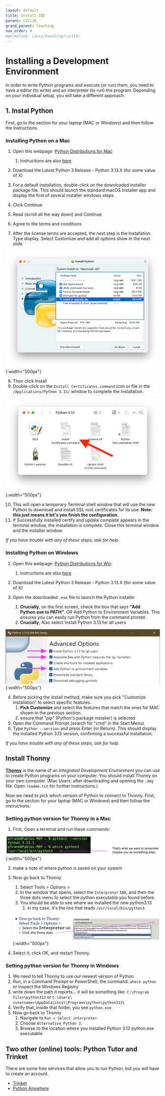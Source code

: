 ```yaml
---
layout: default
title: Install-IDE
parent: CSC110
grand_parent: Teaching
nav_order: 4
#permalink: /docs/teaching/csc110/
---  
```


<!-- 
Setting up Pytest in VSCode
https://code.visualstudio.com/docs/python/testing
 -->

# Installing a Development Environment

In order to write Python programs and execute (or run) them, you need to have a editor (to write) and an interpreter (to run) the program. Depending on your individual setup, you will take a different approach.


<!-- 
## Option A: I'm using a Laptop (or Desktop)

### 0. Download Starter Files

Download `first.py` from [Moodle](add link later) and save it locally on your computer. Consider putting it in a folder called `CSC110`...maybe even in a sub-folder called `class-demos`.

### 1. What is your processor?
Take note of whether your processor is ARM or x64.

_On an Apple Machine:_
Click on the `Apple` icon in the upper left corner of your screen, this menu should drop down, click on `About This Mac`. If next to Processor, it says M1/M2/M3, M1/M2/M3 Pro, M1/M2/M3 Max, or M1/M2 Ultra, you have an ARM-based Mac. If it says Intel, you have an x64.

_On a Windows Machine:_
On Windows 11, open Settings by pressing the key combination – Win + I. Click System on the left side and tap on About. Under the Device specifications section and locate System type to find what bit your computer is. If the screen says 64-bit operating system, x64-based processor, Windows 11 is 64-bit. If you see 64-bit operating system, ARM-based processor, it means the system type is ARM64.

### 2. Instal Visual Studio Code

Instal Visual Studio Code (VS Code): Go to [https://code.visualstudio.com](https://code.visualstudio.com) and click the blue download button.
Follow the installation instructions.

_If it doesn't work then go to [https://code.visualstudio.com/download](https://code.visualstudio.com/download), select the appropriate download. 
Make sure you click the correct version, based on your operating system (Windows/Mac) and chip (x64/ARM). Ask if you don't understand._



 -->
## 1. Instal Python

First, go to the section for your laptop (MAC or Windows) and then follow the instructions.

### Installing Python on a Mac

  1. Open this webpage: [Python Distributions for Mac](https://www.python.org/downloads/macos/)

     1. Instructions are also [here](https://docs.python.org/3/using/mac.html)
  2. Download the Latest Python 3 Release - Python 3.13.X (for some value of X)
  3. For a default installation, double-click on the downloaded installer package file. This should launch the standard macOS Installer app and display the first of several installer windows steps.
  4. Click Continue
  5. Read (scroll all the way down) and Continue
  6. Agree to the terms and conditions
  7. After the license terms are accepted, the next step is the Installation Type display. Select Customize and add all options show in the next slide

  ![custom Python install](../../../assets/images/csc110/mac_installer_05_custom_install.png){:width="500px"}

  8. Then click Install
  9. Double-click on the `Install Certificates.command` icon or file in the `/Applications/Python 3.13/` window to complete the installation.

  ![custom Python applications](../../../assets/images/csc110/mac_installer_07_applications.png){:width="500px"}


  10. This will open a temporary Terminal shell window that will use the new Python to download and install SSL root certificates for its use. **Note: this just means it let's you finish the configuration.**
  11. If Successfully installed certify and update complete appears in the terminal window, the installation is complete. Close this terminal window and the installer window.

_If you have trouble with any of these steps, ask for help._



### Installing Python on Windows

  1. Open this webpage: [Python Distributions for Win](https://www.python.org/downloads/windows/)

     1. Instructions are also [here](https://docs.python.org/3/using/windows.html)
  2. Download the Latest Python 3 Release - Python 3.13.X (for some value of X)
  3. Open the downloaded `.exe` file to launch the Python installer
     1. **Crucially**, on the first screen, check the box that says **"Add Python.exe to PATH"**.  OR Add Python to Environment Variables. This ensures you can easily run Python from the command prompt.
     2. **Crucially**, Also select Install Python 3.13 for all users

  ![custom Python applications](../../../assets/images/csc110/win_installer_05_custom_install.png){:width="500px"}

  4. Before picking the install method, make sure you pick "Customize installation" to select specific features.
     1. **Pick Customize** and select the features that match the ones for MAC shown in the previous section.
     2. ensure that "pip" (Python's package installer) is selected
  5. Open the Command Prompt (search for "cmd" in the Start Menu).
  6. Type `Python --version` and press Enter (or Return). This should display the installed Python 3.13 version, confirming a successful installation.

_If you have trouble with any of these steps, ask for help._


<!-- 
### 4. Remove automatic suggestions (they are annoying)

1. Open the settings by pressing the following combination: On Mac: press the command button and then the comma (CMD + ",")  or (⌘,). On Windows: press Control and comma (Ctrl + ",")
2. On the search bar, write: *Editor:Suggest*
3. On the resulting list of matches, one has the name *Editor: Quick Suggestions*. Under it, there is a link to *Editor: Suggest On Trigger Characters*. Select that link.
4. On the resulting page, you will see a series of selected options that start with *Editor:Suggest:*. There are many of them... please unselect them all. 




<br>

---

<br>

## Option B: I'm using a Chromebook or IPad Pro.

We recommend that you use Visual Studio Code for Education: [https://vscodeedu.com/](https://vscodeedu.com/).

1. Open a browser to [https://vscodeedu.com/](https://vscodeedu.com/).
2. Sign in with a Microsoft account. If you do not have one, create an account with your personal email (gmail/hotmail). If you want to used your Smith email and credentials, you will need to sign up for [Office 365 Education](https://www.microsoft.com/en-us/education/products/office).
3. Click `My Work` -> `My Projects` -> `New project`. Give your project a name (e.g., CSC110) then click `Create Project`.
4. A new project will be created, and you will be given a main.py file. From here you can drag files into the browser and they will be added to your project. 

<br>

---

<br>


##  Backup for Option A - Conda or Thonny

### Anaconda - If your couldn't get Python to install.

Download and Install Anaconda.

1. Visit the Anaconda Website at:  [https://www.anaconda.com/products/individual](https://www.anaconda.com/products/individual)
2. Select the download option for your operating system (Windows, macOS, or Linux). 
3. Click the `Download` button to start the download of the Anaconda installer.
4. Follow these instructions on-screen instructions: [Windows](https://docs.anaconda.com/free/anaconda/install/windows/) or [Apple](https://docs.anaconda.com/free/anaconda/install/mac-os/)

Once Anaconda (or “conda” for short) has installed follow these steps to finish setup and use anaconda: Find and launch the Anaconda Navigator application. 

Install Visual Studio Code (see above) and then ask for help.

 -->




## Install Thonny

[**Thonny**](https://thonny.org) is the name of an _Integrated Development Environment_ you can use to create Python programs on your computer. You should install Thonny on your own computer. (Mac Users: after downloading and opening the `.dmg` file. Open `readme.txt` for further instructions.)


Now we need to pick which version of Python to connect to Thonny. First, go to the section for your laptop (MAC or Windows) and then follow the instructions.


### Setting python version for Thonny in a Mac

  1. First, Open a terminal and run these commands:

  ![Setup Python in Thonny](../../../assets/images/csc110/find_python.png){:width="500px"}

  2. make a note of where python is saved on your system
  3. Now go back to Thonny
     1. Select Tools > Options > 
     2. In the window that opens, select the `Interpreter` tab, and then the three dots menu to select the python executable you found before.
     3. You should be able to see where we installed the new python3.13
        1. in my case, it's the line that reads `/usr/local/bin/python3`

     ![Setup Python in Thonny](../../../assets/images/csc110/select_python_thonny.png){:width="500px"}
  4. Select it, click OK, and restart Thonny.


### Setting python version for Thonny in Windows

  1. We need to tell Thonny to use our newest version of Python 
  2. Run, in a Command Prompt or PowerShell, the command:
  `where python`
  or inspect the Windows Registry
  3. write down the path it reports… it will be something like:
  `C:\Program Files\python313` or
  `C:\Users\<username>\AppData\Local\Programs\python\python313\`
  4. Verify that, inside that folder, you see `python.exe`
  5. Now go back to Thonny
     1. Navigate to `Run > Select interpreter`.
     2. Choose `Alternative Python 3`.
     3. Browse to the location where you installed Python 3.13 python.exe executable.


<!-- 
Here's a quick overview of how to use Thonny to program in Python. There are two distinct ways of typing in Python statements:

1. You can use the _shell_, where each line you type is
interpreted by Python as soon as you hit `return`. 
2. You can also use the _editor_, which allows you to write a
collection of statements (a program), save the collection in a file, and then
have Python execute the contents of the program. 
 -->


## Two other (online) tools: Python Tutor and Trinket

There are some free services that allow you to run Python, but you will have to create an account.

* [Trinket](https://trinket.io/) 
* [Python Anywhere](https://www.pythonanywhere.com/)

